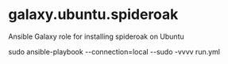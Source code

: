galaxy.ubuntu.spideroak
================================

Ansible Galaxy role for installing spideroak on Ubuntu

sudo ansible-playbook --connection=local --sudo -vvvv run.yml
